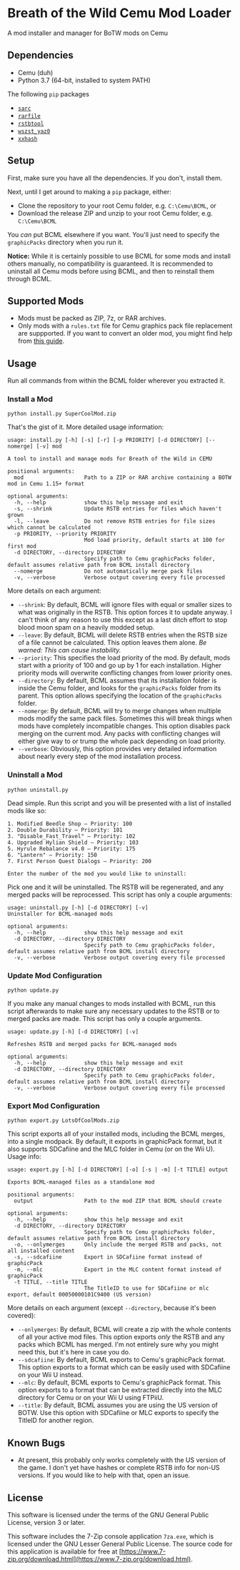 # Breath of the Wild Cemu Mod Loader
A mod installer and manager for BoTW mods on Cemu

## Dependencies

* Cemu (duh)
* Python 3.7 (64-bit, installed to system PATH)

The following `pip` packages
* [`sarc`](https://pypi.org/project/sarc/)
* [`rarfile`](https://pypi.org/project/rarfile/)
* [`rstbtool`](https://pypi.org/project/rstb/)
* [`wszst_yaz0`](https://pypi.org/project/wszst-yaz0/)
* [`xxhash`](https://pypi.org/project/xxhash/)

## Setup

First, make sure you have all the dependencies. If you don't, install them.

Next, until I get around to making a `pip` package, either:

* Clone the repository to your root Cemu folder, e.g. `C:\Cemu\BCML`, or
* Download the release ZIP and unzip to your root Cemu folder, e.g. `C:\Cemu\BCML`

You *can* put BCML elsewhere if you want. You'll just need to specify the `graphicPacks` directory when you run it.

**Notice:** While it is certainly possible to use BCML for some mods and install others manually, no compatibility is guaranteed. It is recommended to uninstall all Cemu mods before using BCML, and then to reinstall them through BCML.

## Supported Mods

- Mods must be packed as ZIP, 7z, or  RAR archives.
- Only mods with a `rules.txt` file for Cemu graphics pack file replacement are suppported. If you want to convert an older mod, you might find help from [this guide](https://gamebanana.com/tuts/12493).

## Usage

Run all commands from within the BCML folder wherever you extracted it.

### Install a Mod

```
python install.py SuperCoolMod.zip
```

That's the gist of it. More detailed usage information:

```
usage: install.py [-h] [-s] [-r] [-p PRIORITY] [-d DIRECTORY] [--nomerge] [-v] mod

A tool to install and manage mods for Breath of the Wild in CEMU

positional arguments:
  mod                   Path to a ZIP or RAR archive containing a BOTW mod in Cemu 1.15+ format

optional arguments:
  -h, --help            show this help message and exit
  -s, --shrink          Update RSTB entries for files which haven't grown
  -l, --leave           Do not remove RSTB entries for file sizes which cannot be calculated
  -p PRIORITY, --priority PRIORITY
                        Mod load priority, default starts at 100 for first mod
  -d DIRECTORY, --directory DIRECTORY
                        Specify path to Cemu graphicPacks folder, default assumes relative path from BCML install directory
  --nomerge             Do not automatically merge pack files
  -v, --verbose         Verbose output covering every file processed
  ```

  More details on each argument:

  * `--shrink`: By default, BCML will ignore files with equal or smaller sizes to what was originally in the RSTB. This option forces it to update anyway. I can't think of any reason to use this except as a last ditch effort to stop blood moon spam on a heavily modded setup.
  * `--leave`: By default, BCML will delete RSTB entries when the RSTB size of a file cannot be calculated. This option leaves them alone. *Be warned: This can cause instability.*
  * `--priority`: This specifies the load priority of the mod. By default, mods start with a priority of 100 and go up by 1 for each installation. Higher priority mods will overwrite conflicting changes from lower priority ones.
  * `--directory`: By default, BCML assumes that its installation folder is inside the Cemu folder, and looks for the `graphicPacks` folder from its parent. This option allows specifying the location of the `graphicPacks` folder.
  * `--nomerge`: By default, BCML will try to merge changes when multiple mods modify the same pack files. Sometimes this will break things when mods have completely incompatible changes. This option disables pack merging on the current mod. Any packs with conflicting changes will either give way to or trump the whole pack depending on load priority.
  * `--verbose`: Obviously, this option provides very detailed information about nearly every step of the mod installation process.

### Uninstall a Mod

```
python uninstall.py
```

Dead simple. Run this script and you will be presented with a list of installed mods like so:

```
1. Modified Beedle Shop — Priority: 100
2. Double Durability — Priority: 101
3. "Disable_Fast_Travel" — Priority: 102
4. Upgraded Hylian Shield — Priority: 103
5. Hyrule Rebalance v4.0 — Priority: 175
6. "Lantern" — Priority: 150
7. First Person Quest Dialogs — Priority: 200

Enter the number of the mod you would like to uninstall:
```

Pick one and it will be uninstalled. The RSTB will be regenerated, and any merged packs will be reprocessed. This script has only a couple arguments:

```
usage: uninstall.py [-h] [-d DIRECTORY] [-v]
Uninstaller for BCML-managed mods

optional arguments:
  -h, --help            show this help message and exit
  -d DIRECTORY, --directory DIRECTORY
                        Specify path to Cemu graphicPacks folder, default assumes relative path from BCML install directory
  -v, --verbose         Verbose output covering every file processed
```

### Update Mod Configuration

```
python update.py
```

If you make any manual changes to mods installed with BCML, run this script afterwards to make sure any necessary updates to the RSTB or to merged packs are made. This script has only a couple arguments.

```
usage: update.py [-h] [-d DIRECTORY] [-v]

Refreshes RSTB and merged packs for BCML-managed mods

optional arguments:
  -h, --help            show this help message and exit
  -d DIRECTORY, --directory DIRECTORY
                        Specify path to Cemu graphicPacks folder, default assumes relative path from BCML install directory
  -v, --verbose         Verbose output covering every file processed
```

### Export Mod Configuration

```
python export.py LotsOfCoolMods.zip
```

This script exports all of your installed mods, including the BCML merges, into a single modpack. By default, it exports in graphicPack format, but it also supports SDCafiine and the MLC folder in Cemu (or on the Wii U). Usage info:

```
usage: export.py [-h] [-d DIRECTORY] [-o] [-s | -m] [-t TITLE] output

Exports BCML-managed files as a standalone mod

positional arguments:
  output                Path to the mod ZIP that BCML should create

optional arguments:
  -h, --help            show this help message and exit
  -d DIRECTORY, --directory DIRECTORY
                        Specify path to Cemu graphicPacks folder, default assumes relative path from BCML install directory
  -o, --onlymerges      Only include the merged RSTB and packs, not all installed content
  -s, --sdcafiine       Export in SDCafiine format instead of graphicPack
  -m, --mlc             Export in the MLC content format instead of graphicPack
  -t TITLE, --title TITLE
                        The TitleID to use for SDCafiine or mlc export, default 00050000101C9400 (US version)
```

More details on each argument (except `--directory`, because it's been covered):

* `--onlymerges`: By default, BCML will create a zip with the whole contents of all your active mod files. This option exports *only* the RSTB and any packs which BCML has merged. I'm not entirely sure why you might need this, but it's here in case you do.
* `--sdcafiine`: By default, BCML exports to Cemu's graphicPack format. This option exports to a format which can be easily used with SDCafiine on your Wii U instead.
* `--mlc`: By default, BCML exports to Cemu's graphicPack format. This option exports to a format that can be extracted directly into the MLC directory for Cemu or on your Wii U using FTPiiU.
* `--title`: By default, BCML assumes you are using the US version of BOTW. Use this option with SDCafiine or MLC exports to specify the TitleID for another region.

## Known Bugs

* At present, this probably only works completely with the US version of the game. I don't yet have hashes or complete RSTB info for non-US versions. If you would like to help with that, open an issue.

## License

This software is licensed under the terms of the GNU General Public License, version 3 or later.

This software includes the 7-Zip console application `7za.exe`, which is licensed under the GNU Lesser General Public License. The source code for this application is available for free at [https://www.7-zip.org/download.html](https://www.7-zip.org/download.html).
